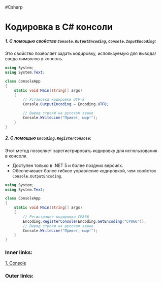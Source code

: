 #Csharp

# Кодировка в C# консоли

##### 1. С помощью свойства `Console.OutputEncoding`, `Console.InputEncoding`:
Это свойство позволяет задать кодировку, используемую для вывода/ввода символов в консоль.
```csharp
using System;
using System.Text;

class ConsoleApp
{
    static void Main(string[] args)
    {
        // Установка кодировки UTF-8
        Console.OutputEncoding = Encoding.UTF8;

        // Вывод строки на русском языке
        Console.WriteLine("Привет, мир!");
    }
}
```

##### 2. С помощью `Encoding.RegisterConsole`:
Этот метод позволяет зарегистрировать кодировку для использования в консоли.
- Доступен только в .NET 5 и более поздних версиях.
- Обеспечивает более гибкое управление кодировкой, чем свойство `Console.OutputEncoding`.
```csharp
using System;
using System.Text;

class ConsoleApp
{
    static void Main(string[] args)
    {
        // Регистрация кодировки CP866
        Encoding.RegisterConsole(Encoding.GetEncoding("CP866"));
        // Вывод строки на русском языке
        Console.WriteLine("Привет, мир!");
    }
}
```

### Inner links:
[1. Console](1.%20Languages/C-sharp/0.%20Введение/4.%20Консоль/1.%20Console.md)


### Outer links:


